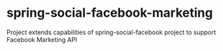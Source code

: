 # spring-social-facebook-marketing
Project extends capabilities of spring-social-facebook project to support Facebook Marketing API
